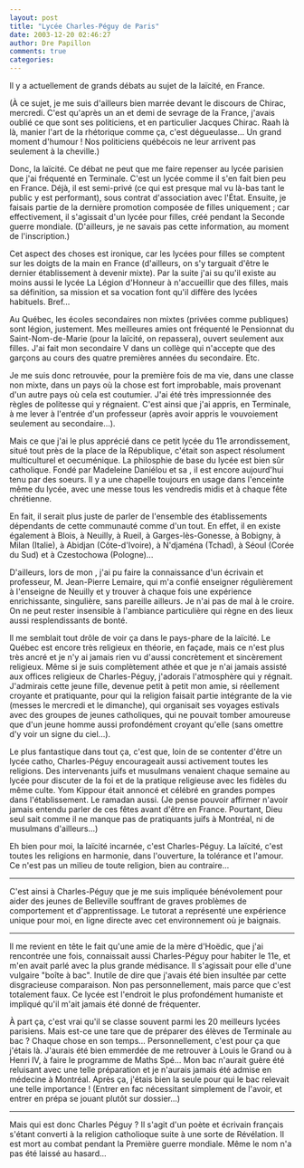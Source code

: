 ```yaml
---
layout: post
title: "Lycée Charles-Péguy de Paris"
date: 2003-12-20 02:46:27
author: Dre Papillon
comments: true
categories: 
---
```



Il y a actuellement de grands débats au sujet de la laïcité, en France.

(À ce sujet, je me suis d'ailleurs bien marrée devant le discours de Chirac, mercredi.  C'est qu'après un an et demi de sevrage de la France, j'avais oublié ce que sont ses politiciens, et en particulier Jacques Chirac.  Raah là là, manier l'art de la rhétorique comme ça, c'est dégueulasse...  Un grand moment d'humour !  Nos politiciens québécois ne leur arrivent pas seulement à la cheville.)

Donc, la laïcité.  Ce débat ne peut que me faire repenser au lycée parisien que j'ai fréquenté en Terminale.  C'est un lycée comme il s'en fait bien peu en France.  Déjà, il est semi-privé (ce qui est presque mal vu là-bas tant le public y est performant), sous contrat d'association avec l'État.  Ensuite, je faisais partie de la dernière promotion composée de filles uniquement ; car effectivement, il s'agissait d'un lycée pour filles, créé pendant la Seconde guerre mondiale.  (D'ailleurs, je ne savais pas cette information, au moment de l'inscription.)

Cet aspect des choses est ironique, car les lycées pour filles se comptent sur les doigts de la main en France (d'ailleurs, on s'y targuait d'être le dernier établissement à devenir mixte).  Par la suite j'ai su qu'il existe au moins aussi le lycée La Légion d'Honneur à n'accueillir que des filles, mais sa définition, sa mission et sa vocation font qu'il diffère des lycées habituels.  Bref...

Au Québec, les écoles secondaires non mixtes (privées comme publiques) sont légion, justement.  Mes meilleures amies ont fréquenté le Pensionnat du Saint-Nom-de-Marie (pour la laïcité, on repassera), ouvert seulement aux filles.  J'ai fait mon secondaire V dans un collège qui n'accepte que des garçons au cours des quatre premières années du secondaire.  Etc.

Je me suis donc retrouvée, pour la première fois de ma vie, dans une classe non mixte, dans un pays où la chose est fort improbable, mais provenant d'un autre pays où cela est coutumier.  J'ai été très impressionnée des règles de politesse qui y régnaient.  C'est ainsi que j'ai appris, en Terminale, à me lever à l'entrée d'un professeur (après avoir appris le vouvoiement seulement au secondaire...).

Mais ce que j'ai le plus apprécié dans ce petit lycée du 11e arrondissement, situé tout près de la place de la République, c'était son aspect résolument multiculturel et oecuménique.  La philosphie de base du lycée est bien sûr catholique.  Fondé par Madeleine Daniélou et sa , il est encore aujourd'hui tenu par des soeurs.  Il y a une chapelle toujours en usage dans l'enceinte même du lycée, avec une messe tous les vendredis midis et à chaque fête chrétienne.

En fait, il serait plus juste de parler de l'ensemble des établissements dépendants de cette communauté comme d'un tout.  En effet, il en existe également à Blois, à Neuilly, à Rueil, à Garges-lès-Gonesse, à Bobigny, à Milan (Italie), à Abidjan (Côte-d'Ivoire), à N'djaména (Tchad), à Séoul (Corée du Sud) et à Czestochowa (Pologne)...

D'ailleurs, lors de mon , j'ai pu faire la connaissance d'un écrivain et professeur, M. Jean-Pierre Lemaire, qui m'a confié enseigner régulièrement à l'enseigne de Neuilly et y trouver à chaque fois une expérience enrichissante, singulière, sans pareille ailleurs.  Je n'ai pas de mal à le croire.  On ne peut rester insensible à l'ambiance particulière qui règne en des lieux aussi resplendissants de bonté.

Il me semblait tout drôle de voir ça dans le pays-phare de la laïcité.  Le Québec est encore très religieux en théorie, en façade, mais ce n'est plus très ancré et je n'y ai jamais rien vu d'aussi concrètement et sincèrement religieux.  Même si je suis complètement athée et que je n'ai jamais assisté aux offices religieux de Charles-Péguy, j'adorais l'atmosphère qui y régnait.  J'admirais cette jeune fille, devenue petit à petit mon amie, si réellement croyante et pratiquante, pour qui la religion faisait partie intégrante de la vie (messes le mercredi et le dimanche), qui organisait ses voyages estivals avec des groupes de jeunes catholiques, qui ne pouvait tomber amoureuse que d'un jeune homme aussi profondément croyant qu'elle (sans omettre d'y voir un signe du ciel...).

Le plus fantastique dans tout ça, c'est que, loin de se contenter d'être un lycée catho, Charles-Péguy encourageait aussi activement toutes les religions.  Des intervenants juifs et musulmans venaient chaque semaine au lycée pour discuter de la foi et de la pratique religieuse avec les fidèles du même culte.  Yom Kippour était annoncé et célébré en grandes pompes dans l'établissement.  Le ramadan aussi.  (Je pense pouvoir affirmer n'avoir jamais entendu parler de ces fêtes avant d'être en France.  Pourtant, Dieu seul sait comme il ne manque pas de pratiquants juifs à Montréal, ni de musulmans d'ailleurs...)

Eh bien pour moi, la laïcité incarnée, c'est Charles-Péguy.  La laïcité, c'est toutes les religions en harmonie, dans l'ouverture, la tolérance et l'amour.  Ce n'est pas un milieu  de toute religion, bien au contraire...

***

C'est ainsi à Charles-Péguy que je me suis impliquée bénévolement pour aider des jeunes de Belleville souffrant de graves problèmes de comportement et d'apprentissage.  Le tutorat a représenté une expérience unique pour moi, en ligne directe avec cet environnement où je baignais.

***

Il me revient en tête le fait qu'une amie de la mère d'Hoëdic, que j'ai rencontrée une fois, connaissait aussi Charles-Péguy pour habiter le 11e, et m'en avait parlé avec la plus grande médisance.  Il s'agissait pour elle d'une vulgaire "boîte à bac".  Inutile de dire que j'avais été bien insultée par cette disgracieuse comparaison.  Non pas personnellement, mais parce que c'est totalement faux.  Ce lycée est l'endroit le plus profondément humaniste et impliqué qu'il m'ait jamais été donné de fréquenter.

À part ça, c'est vrai qu'il se classe souvent parmi les 20 meilleurs lycées parisiens.  Mais est-ce une tare que de préparer des élèves de Terminale au bac ?  Chaque chose en son temps...  Personnellement, c'est pour ça que j'étais là.  J'aurais été bien emmerdée de me retrouver à Louis le Grand ou à Henri IV, à faire le programme de Maths Spé...  Mon bac n'aurait guère été reluisant avec une telle préparation et je n'aurais jamais été admise en médecine à Montréal.  Après ça, j'étais bien la seule pour qui le bac relevait une telle importance !  (Entrer en fac nécessitant simplement de l'avoir, et entrer en prépa se jouant plutôt sur dossier...)

***

Mais qui est donc Charles Péguy ?  Il s'agit d'un poète et écrivain français s'étant converti à la religion catholioque suite à une sorte de Révélation.  Il est mort au combat pendant la Première guerre mondiale.  Même le nom n'a pas été laissé au hasard...

